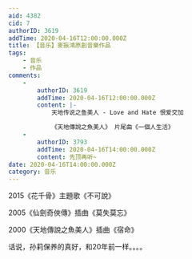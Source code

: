 ```yaml
---
aid: 4382
cid: 7
authorID: 3619
addTime: 2020-04-16T12:00:00.000Z
title: 【音乐】麥振鴻原創音樂作品
tags:
    - 音乐
    - 作品
comments:
    -
        authorID: 3619
        addTime: 2020-04-16T12:00:00.000Z
        content: |-
            天地传说之鱼美人 - Love and Hate 恨爱交加

            《天地傳說之魚美人》 片尾曲《一個人生活》
    -
        authorID: 3793
        addTime: 2020-04-16T14:00:00.000Z
        content: 先顶再听~
date: 2020-04-16T14:00:00.000Z
category: 音乐
---
```


2015《花千骨》主題歌《不可說》

2005《仙劍奇俠傳》插曲《莫失莫忘》

2000《天地傳說之魚美人》插曲《宿命》

话说，孙莉保养的真好，和20年前一样。。。。
